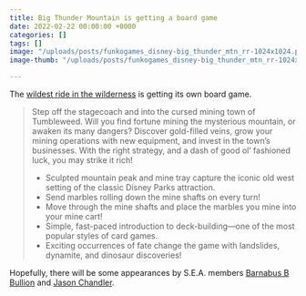 ```yaml
---
title: Big Thunder Mountain is getting a board game
date: 2022-02-22 00:00:00 +0000
categories: []
tags: []
image: "/uploads/posts/funkogames_disney-big_thunder_mtn_rr-1024x1024.png"
image-thumb: "/uploads/posts/funkogames_disney-big_thunder_mtn_rr-1024x1024-thumb.png"

---
```

The [wildest ride in the wilderness](/sea/attractions/big-thunder-mountain) is getting its own board game.

> Step off the stagecoach and into the cursed mining town of Tumbleweed. Will you find fortune mining the mysterious mountain, or awaken its many dangers? Discover gold-filled veins, grow your mining operations with new equipment, and invest in the town’s businesses. With the right strategy, and a dash of good ol’ fashioned luck, you may strike it rich!
>
> * Sculpted mountain peak and mine tray capture the iconic old west setting of the classic Disney Parks attraction.
> * Send marbles rolling down the mine shafts on every turn!
> * Move through the mine shafts and place the marbles you mine into your mine cart!
> * Simple, fast-paced introduction to deck-building—one of the most popular styles of card games.
> * Exciting occurrences of fate change the game with landslides, dynamite, and dinosaur discoveries!

Hopefully, there will be some appearances by S.E.A. members [Barnabus B Bullion]() and [Jason Chandler](https://jungleskipper.com/sea/members/jason-chandler).